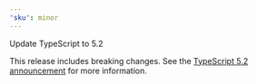 ```yaml
---
'sku': minor
---
```


Update TypeScript to 5.2

This release includes breaking changes. See the [TypeScript 5.2 announcement][ts52] for more information.

[ts52]: https://devblogs.microsoft.com/typescript/announcing-typescript-5-2/
